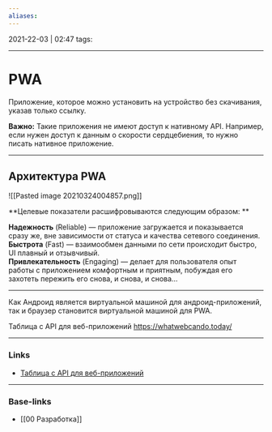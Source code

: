 ```yaml
---
aliases:
---
```

2021-22-03 | 02:47
tags: 
___

# PWA

Приложение, которое можно установить на устройство без скачивания, указав только ссылку. 

**Важно:**
Такие приложения не имеют доступ к нативному API. Например, если нужен доступ к данным о скорости сердцебиения, то нужно писать нативное приложение.

---

## Архитектура PWA

![[Pasted image 20210324004857.png]]

**Целевые показатели расшифровываются следующим образом:  **
 
**Надежность** (Reliable) — приложение загружается и показывается сразу же, вне зависимости от статуса и качества сетевого соединения.  
**Быстрота** (Fast) — взаимообмен данными по сети происходит быстро, UI плавный и отзывчивый.  
**Привлекательность** (Engaging) — делает для пользователя опыт работы с приложением комфортным и приятным, побуждая его захотеть пережить его снова, и снова, и снова…

---

Как Андроид является виртуальной машиной для андроид-приложений, так и браузер становится виртуальной машиной для PWA.

Таблица с API для веб-приложений
https://whatwebcando.today/


___
### Links
- [Таблица с API для веб-приложений](https://whatwebcando.today/)

___
### Base-links
- [[00 Разработка]]

